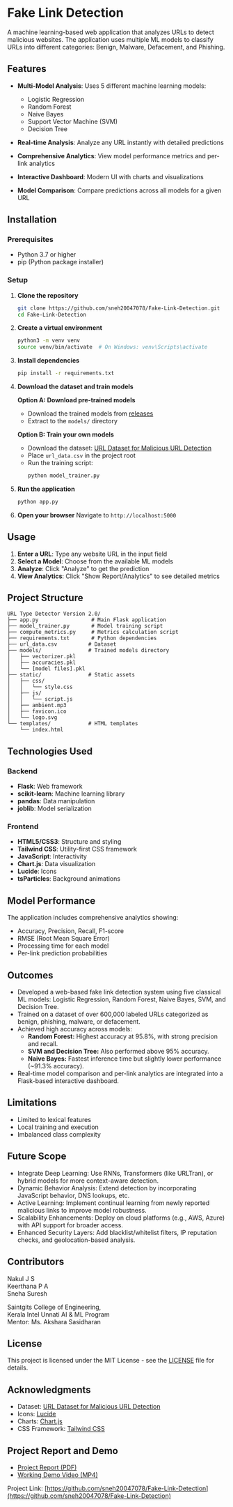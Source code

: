 # Fake Link Detection

A machine learning-based web application that analyzes URLs to detect malicious websites. The application uses multiple ML models to classify URLs into different categories: Benign, Malware, Defacement, and Phishing.

## Features

- **Multi-Model Analysis**: Uses 5 different machine learning models:
  - Logistic Regression
  - Random Forest
  - Naive Bayes
  - Support Vector Machine (SVM)
  - Decision Tree

- **Real-time Analysis**: Analyze any URL instantly with detailed predictions
- **Comprehensive Analytics**: View model performance metrics and per-link analytics
- **Interactive Dashboard**: Modern UI with charts and visualizations
- **Model Comparison**: Compare predictions across all models for a given URL



## Installation

### Prerequisites
- Python 3.7 or higher
- pip (Python package installer)

### Setup

1. **Clone the repository**
   ```bash
   git clone https://github.com/sneh20047078/Fake-Link-Detection.git
   cd Fake-Link-Detection
   ```

2. **Create a virtual environment**
   ```bash
   python3 -m venv venv
   source venv/bin/activate  # On Windows: venv\Scripts\activate
   ```

3. **Install dependencies**
   ```bash
   pip install -r requirements.txt
   ```

4. **Download the dataset and train models**
   
   **Option A: Download pre-trained models**
   - Download the trained models from [releases](https://github.com/sneh20047078/Fake-Link-Detection/releases/tag/v1.0)
   - Extract to the `models/` directory
   
   **Option B: Train your own models**
   - Download the dataset: [URL Dataset for Malicious URL Detection](https://www.kaggle.com/datasets/sid321axn/malicious-urls-dataset)
   - Place `url_data.csv` in the project root
   - Run the training script:
     ```bash
     python model_trainer.py
     ```

5. **Run the application**
   ```bash
   python app.py
   ```

6. **Open your browser**
   Navigate to `http://localhost:5000`

## Usage

1. **Enter a URL**: Type any website URL in the input field
2. **Select a Model**: Choose from the available ML models
3. **Analyze**: Click "Analyze" to get the prediction
4. **View Analytics**: Click "Show Report/Analytics" to see detailed metrics

## Project Structure

```
URL Type Detector Version 2.0/
├── app.py                 # Main Flask application
├── model_trainer.py       # Model training script
├── compute_metrics.py     # Metrics calculation script
├── requirements.txt       # Python dependencies
├── url_data.csv          # Dataset 
├── models/               # Trained models directory 
│   ├── vectorizer.pkl
│   ├── accuracies.pkl
│   └── [model files].pkl
├── static/               # Static assets
│   ├── css/
│   │   └── style.css
│   ├── js/
│   │   └── script.js
│   ├── ambient.mp3
│   ├── favicon.ico
│   └── logo.svg
└── templates/            # HTML templates
    └── index.html
```

## Technologies Used

### Backend
- **Flask**: Web framework
- **scikit-learn**: Machine learning library
- **pandas**: Data manipulation
- **joblib**: Model serialization

### Frontend
- **HTML5/CSS3**: Structure and styling
- **Tailwind CSS**: Utility-first CSS framework
- **JavaScript**: Interactivity
- **Chart.js**: Data visualization
- **Lucide**: Icons
- **tsParticles**: Background animations

## Model Performance

The application includes comprehensive analytics showing:
- Accuracy, Precision, Recall, F1-score
- RMSE (Root Mean Square Error)
- Processing time for each model
- Per-link prediction probabilities



## Outcomes

- Developed a web-based fake link detection system using five classical ML models: Logistic Regression, Random Forest, Naive Bayes, SVM, and Decision Tree.
- Trained on a dataset of over 600,000 labeled URLs categorized as benign, phishing, malware, or defacement.
- Achieved high accuracy across models:
  - **Random Forest:** Highest accuracy at 95.8%, with strong precision and recall.
  - **SVM and Decision Tree:** Also performed above 95% accuracy.
  - **Naive Bayes:** Fastest inference time but slightly lower performance (~91.3% accuracy).
- Real-time model comparison and per-link analytics are integrated into a Flask-based interactive dashboard.

## Limitations

- Limited to lexical features
- Local training and execution
- Imbalanced class complexity

## Future Scope

- Integrate Deep Learning: Use RNNs, Transformers (like URLTran), or hybrid models for more context-aware detection.
- Dynamic Behavior Analysis: Extend detection by incorporating JavaScript behavior, DNS lookups, etc.
- Active Learning: Implement continual learning from newly reported malicious links to improve model robustness.
- Scalability Enhancements: Deploy on cloud platforms (e.g., AWS, Azure) with API support for broader access.
- Enhanced Security Layers: Add blacklist/whitelist filters, IP reputation checks, and geolocation-based analysis.

## Contributors

Nakul J S  
Keerthana P A  
Sneha Suresh

Saintgits College of Engineering,  
Kerala Intel Unnati AI & ML Program  
Mentor: Ms. Akshara Sasidharan



## License

This project is licensed under the MIT License - see the [LICENSE](LICENSE) file for details.

## Acknowledgments

- Dataset: [URL Dataset for Malicious URL Detection](https://www.kaggle.com/datasets/sid321axn/malicious-urls-dataset)
- Icons: [Lucide](https://lucide.dev/)
- Charts: [Chart.js](https://www.chartjs.org/)
- CSS Framework: [Tailwind CSS](https://tailwindcss.com/)

## Project Report and Demo

- [Project Report (PDF)](Project_Report.pdf)
- [Working Demo Video (MP4)](Working_Demo.mp4)


Project Link: [https://github.com/sneh20047078/Fake-Link-Detection](https://github.com/sneh20047078/Fake-Link-Detection) 